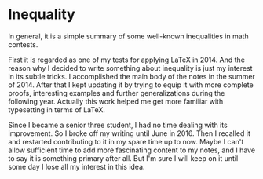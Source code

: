 # Inequality
In general, it is a simple summary of some well-known inequalities in math contests.

First it is regarded as one of my tests for applying LaTeX in 2014. And the reason why I decided to write something about inequality is just my interest in its subtle tricks. I accomplished the main body of the notes in the summer of 2014. After that I kept updating it by trying to equip it with more complete proofs, interesting examples and further generalizations during the following year. Actually this work helped me get more familiar with typesetting in terms of LaTeX. 

Since I became a senior three student, I had no time dealing with its improvement. So I broke off my writing until June in 2016. Then I recalled it and restarted contributing to it in my spare time up to now. Maybe I can't allow sufficient time to add more fascinating content to my notes, and I have to say it is something primary after all. But I'm sure I will keep on it until some day I lose all my interest in this idea.

